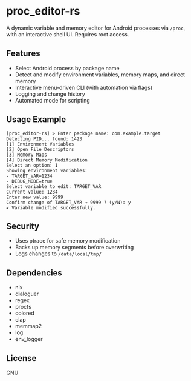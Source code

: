 # proc_editor-rs

A dynamic variable and memory editor for Android processes via `/proc`, with an interactive shell UI. Requires root access.

## Features
- Select Android process by package name
- Detect and modify environment variables, memory maps, and direct memory
- Interactive menu-driven CLI (with automation via flags)
- Logging and change history
- Automated mode for scripting

## Usage Example
```
[proc_editor-rs] > Enter package name: com.example.target
Detecting PID... found: 1423
[1] Environment Variables
[2] Open File Descriptors
[3] Memory Maps
[4] Direct Memory Modification
Select an option: 1
Showing environment variables:
- TARGET_VAR=1234
- DEBUG_MODE=true
Select variable to edit: TARGET_VAR
Current value: 1234
Enter new value: 9999
Confirm change of TARGET_VAR → 9999 ? (y/N): y
✔️ Variable modified successfully.
```

## Security
- Uses ptrace for safe memory modification
- Backs up memory segments before overwriting
- Logs changes to `/data/local/tmp/`

## Dependencies
- nix
- dialoguer
- regex
- procfs
- colored
- clap
- memmap2
- log
- env_logger

## License
GNU
